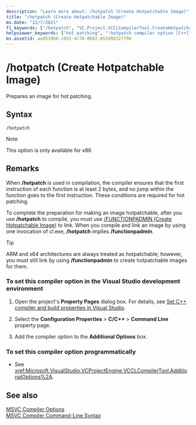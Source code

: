 ```yaml
---
description: "Learn more about: /hotpatch (Create Hotpatchable Image)"
title: "/hotpatch (Create Hotpatchable Image)"
ms.date: "12/7/2021"
f1_keywords: ["/hotpatch", "VC.Project.VCCLCompilerTool.CreateHotpatchableImage"]
helpviewer_keywords: ["hot patching", "-hotpatch compiler option [C++]", "/hotpatch compiler option [C++]", "hotpatching"]
ms.assetid: aad539b6-c053-4c78-8682-853d98327798
---
```

# /hotpatch (Create Hotpatchable Image)

Prepares an image for hot patching.

## Syntax

```
/hotpatch
```

> [!NOTE]
> This option is only available for x86

## Remarks

When **/hotpatch** is used in compilation, the compiler ensures that the first instruction of each function is at least 2 bytes, and no jump within the function goes to the first instruction. These conditions are required for hot patching.

To complete the preparation for making an image hotpatchable, after you use **/hotpatch** to compile, you must use [/FUNCTIONPADMIN (Create Hotpatchable Image)](functionpadmin-create-hotpatchable-image.md) to link. When you compile and link an image by using one invocation of cl.exe, **/hotpatch** implies **/functionpadmin**.

> [!TIP]
> ARM and x64 architectures are always treated as hotpatchable; however, you must still link by using **/functionpadmin** to create hotpatchable images for them.

### To set this compiler option in the Visual Studio development environment

1. Open the project's **Property Pages** dialog box. For details, see [Set C++ compiler and build properties in Visual Studio](../working-with-project-properties.md).

1. Select the **Configuration Properties** > **C/C++** > **Command Line** property page.

1. Add the compiler option to the **Additional Options** box.

### To set this compiler option programmatically

- See <xref:Microsoft.VisualStudio.VCProjectEngine.VCCLCompilerTool.AdditionalOptions%2A>.

## See also

[MSVC Compiler Options](compiler-options.md)<br/>
[MSVC Compiler Command-Line Syntax](compiler-command-line-syntax.md)
